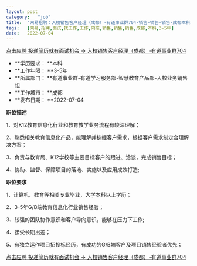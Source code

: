 ```yaml
---
layout:	post
category:	"job"
title:	"网易招聘：入校销售客户经理（成都）-有道事业群704-销售-销售-销售-成都本科3-5年"
tags:	[网易,招聘,面试,找工作,工作,内推,销售,销售,销售,成都,本科,3-5年]
date:	2022-07-04
---
```


[点击应聘 投递简历就有面试机会 ->  入校销售客户经理（成都）-有道事业群704](http://mobile.bole.netease.com/bole/boleDetail?id=41098&employeeId=346f03c3cda5f04c&key=all)



- **学历要求： **本科
- **工作年限： **3-5年
- **所属部门： **有道事业群-有道学习服务部-智慧教育产品部-入校业务销售组
- **工作城市： **成都
- **发布日期： **2022-07-04



**职位描述**



1、对K12教育信息化行业和教育教学业务流程有较深理解；

2、熟悉相关教育信息化产品，能理解并挖掘客户需求，根据客户需求制定合理解决方案；

3、负责与教育局、K12学校等主要目标客户的跟进、洽谈，完成销售目标；

4、协助、监督、保障项目的落地、实施以及应用成效打造;



**职位要求**



1、计算机、教育等相关专业毕业，大学本科以上学历；

2、3-5年G/B端教育信息化行业销售经验；

3、较强的团队协作意识和客户导向意识，能够在压力下工作;

4、接受长期出差；

5、有独立运作项目招投标经历，有成功的G/B端客户及项目销售经验者优先；



[点击应聘 投递简历就有面试机会 ->  入校销售客户经理（成都）-有道事业群704](http://mobile.bole.netease.com/bole/boleDetail?id=41098&employeeId=346f03c3cda5f04c&key=all)